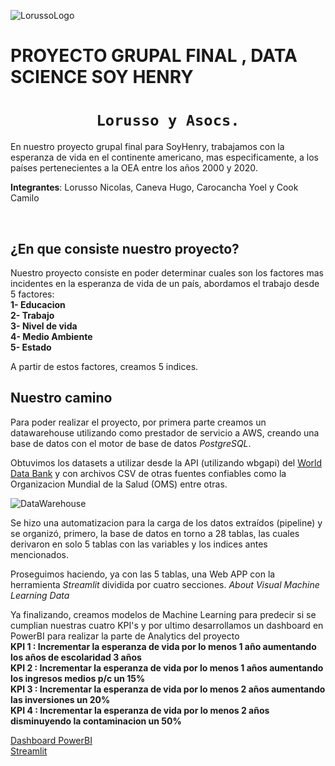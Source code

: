 ![LorussoLogo](https://scontent.fmdq3-1.fna.fbcdn.net/v/t39.30808-6/313263786_110911411815519_5789214515215323117_n.jpg?_nc_cat=102&ccb=1-7&_nc_sid=730e14&_nc_ohc=Uro4rsrXKA8AX_QfctZ&_nc_ht=scontent.fmdq3-1.fna&oh=00_AfAzh9i3mpLsiiAp1wuNUflN2prWxLmA6RYCGeY3ecaaog&oe=635DF96D)

# **PROYECTO GRUPAL FINAL , DATA SCIENCE SOY HENRY**

# <h1 align="center">**`Lorusso y Asocs.`**</h1>

En nuestro proyecto grupal final para SoyHenry, trabajamos con la esperanza de vida en el continente americano, mas especificamente, a los países pertenecientes a la OEA entre los años 2000 y 2020.

 **Integrantes**: Lorusso Nicolas, Caneva Hugo, Carocancha Yoel y Cook Camilo

</br>

## **¿En que consiste nuestro proyecto?**

Nuestro proyecto consiste en poder determinar cuales son los factores mas incidentes en la esperanza de vida de un país, abordamos el trabajo desde 5 factores:
</br>
**1- Educacion**
</br>
**2- Trabajo**
</br>
**3- Nivel de vida**
</br>
**4- Medio Ambiente**
</br>
**5- Estado**

A partir de estos factores, creamos 5 indices.

## **Nuestro camino**

Para poder realizar el proyecto, por primera parte creamos un datawarehouse utilizando como prestador de servicio a AWS, creando una base de datos con el motor de base de datos *PostgreSQL*.

Obtuvimos los datasets a utilizar desde la API (utilizando wbgapi) del [World Data Bank](https://databank.worldbank.org/source/world-development-indicators) y con archivos CSV de otras fuentes confiables como la Organizacion Mundial de la Salud (OMS) entre otras.

![DataWarehouse](https://scontent.fmdq3-1.fna.fbcdn.net/v/t39.30808-6/306332137_110927635147230_2178348703837984022_n.jpg?_nc_cat=109&ccb=1-7&_nc_sid=730e14&_nc_ohc=bo7XYUecuacAX8MEVus&_nc_ht=scontent.fmdq3-1.fna&oh=00_AfA3FyDDZ5wHRNjwS18PtUjEVw7AFanM27laCM5Fh45KvQ&oe=635E181C)

Se hizo una automatizacion para la carga de los datos extraídos (pipeline) y se organizó, primero, la base de datos en torno a 28 tablas, las cuales derivaron en solo 5 tablas con las variables y los indices antes mencionados.

Proseguimos haciendo, ya con las 5 tablas, una Web APP con la herramienta *Streamlit* dividida por cuatro secciones. *About* *Visual* *Machine Learning* *Data*

Ya finalizando, creamos modelos de Machine Learning para predecir si se cumplian nuestras cuatro KPI's y por ultimo desarrollamos un dashboard en PowerBI para realizar la parte de Analytics del proyecto
</br>
**KPI 1 : Incrementar la esperanza de vida por lo menos 1 año aumentando los años de escolaridad 3 años**
</br>
**KPI 2 : Incrementar la esperanza de vida por lo menos 1 años aumentando los ingresos medios p/c un 15%**
</br>
**KPI 3 : Incrementar la esperanza de vida por lo menos 2 años aumentando las inversiones un 20%**
</br>
**KPI 4 : Incrementar la esperanza de vida por lo menos 2 años disminuyendo la contaminacion un 50%**
</br>


[Dashboard PowerBI](https://app.powerbi.com/groups/me/reports/8466ca34-7633-4f00-9df4-dd3b72853bd9/ReportSection2d5b2ba67c8cf353e65e)
</br>
[Streamlit](https://nicolordev97-proyectogrupal-app-final-ucei56.streamlitapp.com/)




